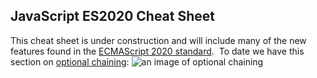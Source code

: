 ## JavaScript ES2020 Cheat Sheet
This cheat sheet is under construction and will include many of the new features found in the [ECMAScript 2020 standard](https://en.wikipedia.org/wiki/ECMAScript#11th_Edition_%E2%80%93_ECMAScript_2020).&nbsp;  To date we have this section on [optional chaining](https://developer.mozilla.org/en-US/docs/Web/JavaScript/Reference/Operators/Optional_chaining):
![an image of optional chaining](https://i.imgur.com/uovsd8D.jpg)
